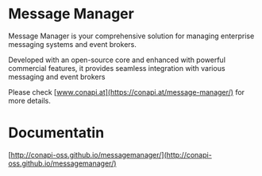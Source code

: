 # Message Manager

Message Manager is your comprehensive solution for managing enterprise messaging systems and event brokers. 

Developed with an open-source core and enhanced with powerful commercial features, it provides seamless integration with various messaging and event brokers

Please check [www.conapi.at](https://conapi.at/message-manager/) for more details.

# Documentatin

[http://conapi-oss.github.io/messagemanager/](http://conapi-oss.github.io/messagemanager/)

